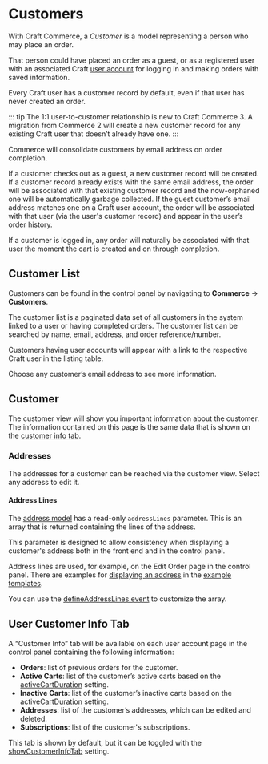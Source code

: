 # Customers

With Craft Commerce, a _Customer_ is a model representing a person who may place an order.

That person could have placed an order as a guest, or as a registered user with an associated Craft [user account](https://craftcms.com/docs/3.x/users.html) for logging in and making orders with saved information.

Every Craft user has a customer record by default, even if that user has never created an order.

::: tip
The 1:1 user-to-customer relationship is new to Craft Commerce 3. A migration from Commerce 2 will create a new customer record for any existing Craft user that doesn’t already have one.
:::

Commerce will consolidate customers by email address on order completion.

If a customer checks out as a guest, a new customer record will be created. If a customer record already exists with the same email address, the order will be associated with that existing customer record and the now-orphaned one will be automatically garbage collected. If the guest customer’s email address matches one on a Craft user account, the order will be associated with that user (via the user's customer record) and appear in the user’s order history.

If a customer is logged in, any order will naturally be associated with that user the moment the cart is created and on through completion.

## Customer List

Customers can be found in the control panel by navigating to **Commerce** → **Customers**.

The customer list is a paginated data set of all customers in the system linked to a user or having completed orders. The customer list can be searched by name, email, address, and order reference/number.

Customers having user accounts will appear with a link to the respective Craft user in the listing table.

Choose any customer’s email address to see more information.

## Customer

The customer view will show you important information about the customer. The information contained on this page is the same data that is shown on the [customer info tab](#user-customer-info-tab).

### Addresses

The addresses for a customer can be reached via the customer view. Select any address to edit it.

#### Address Lines

The [address model](commerce3:craft\commerce\models\Address) has a read-only `addressLines` parameter. This is an array that is returned containing the lines of the address.

This parameter is designed to allow consistency when displaying a customer's address both in the front end and in the control panel.

Address lines are used, for example, on the Edit Order page in the control panel. There are examples for [displaying an address](https://github.com/craftcms/commerce/blob/develop/example-templates/shop/_includes/addresses/address.twig) in the [example templates](example-templates.md).

You can use the [defineAddressLines event](events.md#defineaddresslines) to customize the array.

## User Customer Info Tab

A “Customer Info” tab will be available on each user account page in the control panel containing the following information:

- **Orders**: list of previous orders for the customer.
- **Active Carts**: list of the customer’s active carts based on the [activeCartDuration](config-settings.md#activecartduration) setting.
- **Inactive Carts**: list of the customer’s inactive carts based on the [activeCartDuration](config-settings.md#activecartduration) setting.
- **Addresses**: list of the customer’s addresses, which can be edited and deleted.
- **Subscriptions**: list of the customer's subscriptions.

This tab is shown by default, but it can be toggled with the [showCustomerInfoTab](config-settings.md#showcustomerinfotab) setting.
